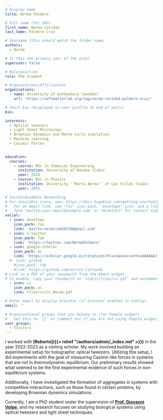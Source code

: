 ```yaml
---
# Display name
title: Norma Palmero

# Full name (for SEO)
first_name: Norma Caridad  
last_name: Palmero Cruz

# Username (this should match the folder name)
authors:
  - Norma

# Is this the primary user of the site?
superuser: false

# Role/position
role: PhD Student

# Organizations/Affiliations
organizations:
  - name: University of Gothenburg (Sweden)
    url: 'https://softmatterlab.org/tag/norma-caridad-palmero-cruz/'

# Short bio (displayed in user profile at end of posts)
bio: 

interests:
  - Optical tweezers
  - Light Sheet Microscopy
  - Brownian Dynamics and Monte Carlo simulation
  - Machine learning
  - Casimir Forces
 

education:
  courses:
    - course: MSc in Chemical Engineering
      institution: University of Havana (Cuba)
      year: 2018
    - course: BSc in Physics 
      institution: University ''Marta Abreu'' of Las Villas (Cuba)
      year: 2015

# Social/Academic Networking
# For available icons, see: https://docs.hugoblox.com/getting-started/page-builder/#icons
#   For an email link, use "fas" icon pack, "envelope" icon, and a link in the
#   form "mailto:your-email@example.com" or "#contact" for contact widget.
social:
  - icon: envelope
    icon_pack: fas
    link: 'mailto:normita920310@gmail.com'
  - icon: x-twitter
    icon_pack: fab
    link: 'https://twitter.com/NormaPalmero'
  - icon: google-scholar
    icon_pack: ai
    link: 'https://scholar.google.es/citations?hl=es&user=onYnuGQAAAAJ'
  #- icon: github
    #icon_pack: fab
    #link: https://github.com/enrico-lattuada
# Link to a PDF of your resume/CV from the About widget.
# To enable, copy your resume/CV to `static/files/cv.pdf` and uncomment the lines below.
  - icon: cv
    icon_pack: ai
    link: files/cv/cv_Norma.pdf

# Enter email to display Gravatar (if Gravatar enabled in Config)
email: ''

# Organizational groups that you belong to (for People widget)
#   Set this to `[]` or comment out if you are not using People widget.
user_groups:
  - Visitors
---
```


I worked with **[Roberto]({{< relref "/authors/admin/_index.md" >}})** in the year 2022-2023 as a visiting scholar. My work involved building an experimental setup for holographic optical tweezers. Utilizing this setup, I did experiments with the goal of measuring Casimir-like forces in systems that are not in thermodynamic equilibrium. Our preliminary results showed what seemed to be the first experimental evidence of such forces in non-equilibrium systems.

Additionally, I have investigated the formation of aggregates in systems with competitive interactions, such as those found in certain proteins, by developing Brownian dynamics simulations. 

Currently, I am a PhD student under the supervision of **[Prof. Giovanni Volpe](https://softmatterlab.org/people/giovanni-volpe/)**, and my research focuses on studying biological systems using optical tweezers and light sheet techniques.
